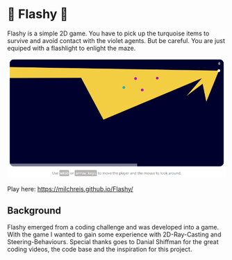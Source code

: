 # 🔦 Flashy 🔦

Flashy is a simple 2D game. You have to pick up the turquoise items to survive and avoid contact with the violet agents.
But be careful. You are just equiped with a flashlight to enlight the maze.

![flashy-screenshot](https://github.com/Milchreis/Flashy/blob/master/screenshot.png)

Play here: https://milchreis.github.io/Flashy/

## Background

Flashy emerged from a coding challenge and was developed into a game. With the game I wanted to gain some experience with 2D-Ray-Casting and Steering-Behaviours. 
Special thanks goes to Danial Shiffman for the great coding videos, the code base and the inspiration for this project.
